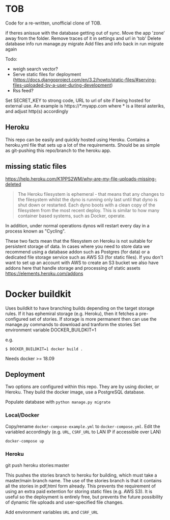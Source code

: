 # TOB

Code for a re-written, unofficial clone of TOB.

if theres anissue with the database getting out of sync.
Move the app 'zone' away from the folder.
Remove traces of it in settings and url in 'tob'
Delete database info
run manage.py migrate
Add files and info back in
run migrate again

Todo:
- weigh search vector?
- Serve static files for deployment (https://docs.djangoproject.com/en/3.2/howto/static-files/#serving-files-uploaded-by-a-user-during-development)
- Rss feed?

Set SECRET_KEY to strong code, URL to url of site if being hosted for external use. An example is https://*.myapp.com where * is a literal asteriks, and adjust http(s) accordingly

## Heroku

This repo can be easily and quickly hosted using Heroku. 
Contains a heroku.yml file that sets up a lot of the requirements. Should be as simple as git-pushing this repo/branch to the heroku app.

## missing static files
https://help.heroku.com/K1PPS2WM/why-are-my-file-uploads-missing-deleted
>The Heroku filesystem is ephemeral - that means that any changes to the filesystem whilst the dyno is running only last until that dyno is shut down or restarted. Each dyno boots with a clean copy of the filesystem from the most recent deploy. This is similar to how many container based systems, such as Docker, operate.

In addition, under normal operations dynos will restart every day in a process known as "Cycling".

These two facts mean that the filesystem on Heroku is not suitable for persistent storage of data. In cases where you need to store data we recommend using a database addon such as Postgres (for data) or a dedicated file storage service such as AWS S3 (for static files). If you don't want to set up an account with AWS to create an S3 bucket we also have addons here that handle storage and processing of static assets https://elements.heroku.com/addons


# Docker buildkit
Uses buildkit to have branching builds depending on the target storage rules. If it has ephemiral storage (e.g. Heroku), then it fetches a pre-configured set of stories.
If storage is more permanent then can use the manage.py commands to download and tranform the stories
Set environment variable DOCKER_BUILDKIT=1 

e.g.
```
$ DOCKER_BUILDKIT=1 docker build .
```

Needs docker >= 18.09

## Deployment

Two options are configured within this repo. They are by using docker, or Heroku.
They build the docker image, use a PostgreSQL database.

Populate database with `python manage.py migrate`

### Local/Docker

Copy/rename `docker-compose-example.yml` to `docker-compose.yml`. Edit the variabled accordingly (e.g. `URL`, `CSRF_URL` to LAN IP if accessible over LAN)

``` bash
docker-compose up
```

### Heroku

git push heroku stories:master

This pushes the stories branch to heroku for building, which must take a master/main branch name. The use of the stories branch is that it contains all the stories in pdf,html form already. This prevents the requirement of using an extra paid extention for storing static files (e.g. AWS S3). It is useful so the deployment is entirely free, but prevents the future possibility of dynamic file uploads and user-specified file changes.

Add environment variables `URL` and `CSRF_URL`